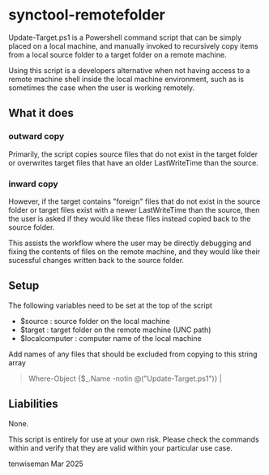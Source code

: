 # synctool-remotefolder

Update-Target.ps1 is a Powershell command script that can be simply placed
on a local machine, and manually invoked to recursively copy items from a
local source folder to a target folder on a remote machine.

Using this script is a developers alternative when not having access
to a remote machine shell inside the local machine environment, such as is
sometimes the case when the user is working remotely.

## What it does

### outward copy

Primarily, the script copies source files that do not exist in the target folder or
overwrites target files that have an older LastWriteTime than the source.

### inward copy

However, if the target contains "foreign" files that do not exist in the source folder or
target files exist with a newer LastWriteTime than the source, then the user
is asked if they would like these files instead copied back to the source folder.

This assists the workflow where the user may be directly debugging and fixing
the contents of files on the remote machine, and they would like their sucessful
changes written back to the source folder.

## Setup

The following variables need to be set at the top of the script

- $source : source folder on the local machine
- $target : target folder on the remote machine (UNC path)
- $localcomputer : computer name of the local machine

Add names of any files that should be excluded from copying to this string array

> Where-Object {$_.Name -notin @("Update-Target.ps1")} |

## Liabilities

None.

This script is entirely for use at your own risk. Please check the commands
within and verify that they are valid within your particular use case.

tenwiseman Mar 2025